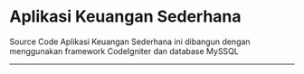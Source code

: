 Aplikasi Keuangan Sederhana
===================


Source Code Aplikasi Keuangan Sederhana ini dibangun dengan menggunakan framework CodeIgniter dan database MySSQL

----------
